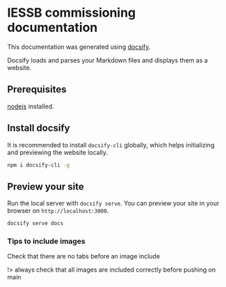 # IESSB commissioning documentation

This documentation was generated using [docsify](https://docsify.js.org/#/).

Docsify loads and parses your Markdown files and displays them as a website.

## Prerequisites

[nodejs](https://nodejs.org/en) installed.

## Install docsify

It is recommended to install `docsify-cli` globally, which helps initializing and previewing the website locally.

```bash
npm i docsify-cli -g
```

## Preview your site

Run the local server with `docsify serve`. You can preview your site in your browser on `http://localhost:3000`.

```bash
docsify serve docs
```

### Tips to include images

Check that there are no tabs before an image include

!> always check that all images are included correctly before pushing on main